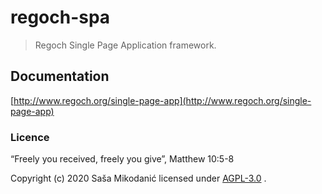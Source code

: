 # regoch-spa
> Regoch Single Page Application framework.


## Documentation
[http://www.regoch.org/single-page-app](http://www.regoch.org/single-page-app)


### Licence
“Freely you received, freely you give”, Matthew 10:5-8

Copyright (c) 2020 Saša Mikodanić licensed under [AGPL-3.0](./LICENSE) .
